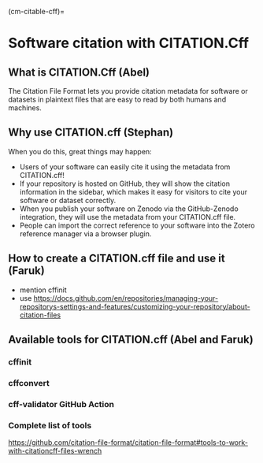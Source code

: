 (cm-citable-cff)=
# Software citation with CITATION.Cff

## What is CITATION.Cff (Abel)

The Citation File Format lets you provide citation metadata for software or datasets in plaintext files that are easy to read by both humans and machines.

## Why use CITATION.cff (Stephan)

When you do this, great things may happen:

- Users of your software can easily cite it using the metadata from CITATION.cff!
- If your repository is hosted on GitHub, they will show the citation information in the sidebar, which makes it easy for visitors to cite your software or dataset correctly.
- When you publish your software on Zenodo via the GitHub-Zenodo integration, they will use the metadata from your CITATION.cff file.
- People can import the correct reference to your software into the Zotero reference manager via a browser plugin.

## How to create a CITATION.cff file and use it (Faruk)
 - mention cffinit
 - use https://docs.github.com/en/repositories/managing-your-repositorys-settings-and-features/customizing-your-repository/about-citation-files

## Available tools for CITATION.cff (Abel and Faruk)

### cffinit

### cffconvert

### cff-validator GitHub Action

### Complete list of tools
https://github.com/citation-file-format/citation-file-format#tools-to-work-with-citationcff-files-wrench
